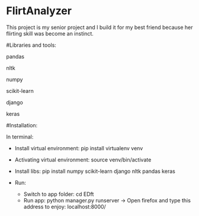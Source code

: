 # FlirtAnalyzer
This project is my senior project and I build it for my best friend because her flirting skill was become an instinct.

#Libraries and tools:

pandas

nltk

numpy

scikit-learn

django

keras

#Installation:

In terminal:

+ Install virtual environment:
pip install virtualenv venv

+ Activating virtual environment:  source venv/bin/activate
+ Install libs: pip install numpy scikit-learn django nltk pandas keras
+ Run:
    - Switch to app folder: cd EDft
    - Run app: python manager.py runserver
    -> Open firefox and type this address to enjoy: localhost:8000/
